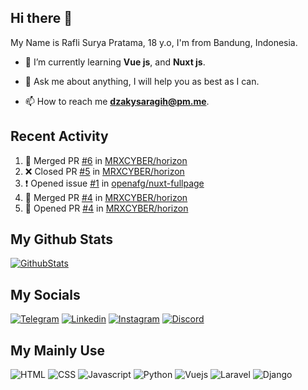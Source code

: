 ## Hi there 👋

My Name is Rafli Surya Pratama, 18 y.o, I'm from Bandung, Indonesia.

<!-- - 🔭 I’m currently working as a freelancer. -->

- 🌱 I’m currently learning **Vue js**, and **Nuxt js**.

- 💬 Ask me about anything, I will help you as best as I can.

- 📫 How to reach me **dzakysaragih@pm.me**.

## Recent Activity

<!--START_SECTION:activity-->
1. 🎉 Merged PR [#6](https://github.com/MRXCYBER/horizon/pull/6) in [MRXCYBER/horizon](https://github.com/MRXCYBERj/horizon)
2. ❌ Closed PR [#5](https://github.com/MRXCYBER/horizon/pull/5) in [MRXCYBER/horizon](https://github.com/MRXCYBERj/horizon)
3. ❗️ Opened issue [#1](https://github.com/openafg/nuxt-fullpage/issues/1) in [openafg/nuxt-fullpage](https://github.com/openafg/nuxt-fullpage)
4. 🎉 Merged PR [#4](https://github.com/MRXCYBER/horizon/pull/4) in [MRXCYBER/horizon](https://github.com/MRXCYBERj/horizon)
5. 💪 Opened PR [#4](https://github.com/MRXCYBER/horizon/pull/4) in [MRXCYBER/horizon](https://github.com/MRXCYBERj/horizon)
<!--END_SECTION:activity-->


## My Github Stats

[![GithubStats](https://github-readme-stats.vercel.app/api?username=rMRXCYABERj&show_icons=true&theme=tokyonight)](https://github.com/MRXCYBER)

## My Socials

[![Telegram](https://img.shields.io/badge/Telegram-2CA5E0?style=for-the-badge&logo=telegram&logoColor=white)](https://www.facebook.com/NyellNdell)
[![Linkedin](https://img.shields.io/badge/LinkedIn-0077B5?style=for-the-badge&logo=linkedin&logoColor=white)](https://www.youtube.com/lombokdevofficial)
[![Instagram](https://img.shields.io/badge/Instagram-E4405F?style=for-the-badge&logo=instagram&logoColor=white)](http://www.github.com/muhammaddzaky)
[![Discord](https://img.shields.io/badge/Discord-7289DA?style=for-the-badge&logo=discord&logoColor=white)](https://ko-fi.com/dzakyid)

## My Mainly Use

![HTML](https://img.shields.io/badge/HTML5-E34F26?style=for-the-badge&logo=html5&logoColor=white)
![CSS](https://img.shields.io/badge/CSS3-1572B6?style=for-the-badge&logo=css3&logoColor=white)
![Javascript](https://img.shields.io/badge/JavaScript-323330?style=for-the-badge&logo=javascript&logoColor=F7DF1E)
![Python](https://img.shields.io/badge/Python-3776AB?style=for-the-badge&logo=python&logoColor=white)
![Vuejs](https://img.shields.io/badge/Vue.js-35495E?style=for-the-badge&logo=vuedotjs&logoColor=4FC08D)
![Laravel](https://img.shields.io/badge/Laravel-FF2D20?style=for-the-badge&logo=laravel&logoColor=white)
![Django](https://img.shields.io/badge/Django-092E20?style=for-the-badge&logo=django&logoColor=white)
